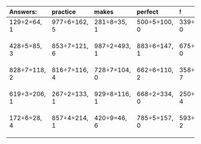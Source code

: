 | Answers: | practice | makes | perfect | ! |
| :--- | :--- | :--- | :--- | :--- |
| 129÷2=64, 1 | 977÷6=162, 5 | 281÷8=35, 1 | 500÷5=100, 0 | 339÷3=113, 0 | 
|   |   |   |   |   | 
|   |   |   |   |   | 
|   |   |   |   |   | 
| 428÷5=85, 3 | 853÷7=121, 6 | 987÷2=493, 1 | 883÷6=147, 1 | 675÷5=135, 0 | 
|   |   |   |   |   | 
|   |   |   |   |   | 
|   |   |   |   |   | 
| 828÷7=118, 2 | 816÷7=116, 4 | 728÷7=104, 0 | 662÷6=110, 2 | 358÷9=39, 7 | 
|   |   |   |   |   | 
|   |   |   |   |   | 
|   |   |   |   |   | 
| 619÷3=206, 1 | 267÷2=133, 1 | 929÷8=116, 1 | 668÷2=334, 0 | 250÷6=41, 4 | 
|   |   |   |   |   | 
|   |   |   |   |   | 
|   |   |   |   |   | 
| 172÷6=28, 4 | 857÷4=214, 1 | 420÷9=46, 6 | 785÷5=157, 0 | 593÷3=197, 2 | 
|   |   |   |   |   | 
|   |   |   |   |   | 
|   |   |   |   |   | 
